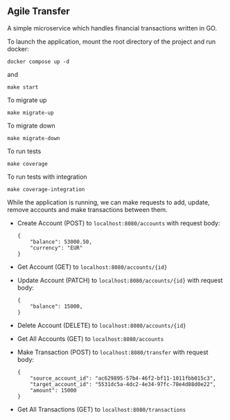 ## Agile Transfer
A simple microservice which handles financial transactions written in GO.

To launch the application, mount the root directory of the project and run docker:
```
docker compose up -d
```
and
```
make start
```

To migrate up
```
make migrate-up
```

To migrate down
```
make migrate-down
```

To run tests
```
make coverage
```

To run tests with integration
```
make coverage-integration
```

While the application is running, we can make requests to add, update, remove accounts and make transactions between them.

*   Create Account (POST) to `localhost:8080/accounts` with request body:

    ```
    {
        "balance": 53000.50,
        "currency": "EUR"
    }
*   Get Account (GET) to `localhost:8080/accounts/{id}`
*   Update Account (PATCH) to `localhost:8080/accounts/{id}` with request body:

    ```
    {
        "balance": 15000,
    }
    ```
*   Delete Account (DELETE) to `localhost:8080/accounts/{id}`
*   Get All Accounts (GET) to `localhost:8080/accounts`
*   Make Transaction (POST) to `localhost:8080/transfer` with request body:
    ```
    {
        "source_account_id": "ac629895-57b4-46f2-bf11-1011fbb015c3",
        "target_account_id": "5531dc5a-4dc2-4e34-97fc-78e4d88d0e22",
        "amount": 15000
    }
    ```
*   Get All Transactions (GET) to `localhost:8080/transactions`